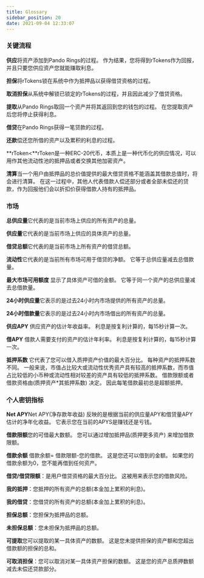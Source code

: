 ```yaml
---
title: Glossary
sidebar_position: 20
date: 2021-09-04 12:33:07
---
```


### 关键流程

**供应**将资产添加到Pando Rings的过程。 作为结果，您将得到rTokens作为回报，并且只要您供应资产您就能赚取利息。

**担保**将rTokens锁在系统中作为抵押品以获得借贷资格的过程。

**取消担保**从系统中解锁已锁定的rTokens的过程，并且因此减少了借贷资格。

**提取**从Pando Rings取回一个资产并将其返回到您的钱包的过程。 在您提取资产后您将停止获得利息。

**借贷**在Pando Rings获得一笔贷款的过程。

**还款**偿还您所借的资产以及累积的利息的过程。

**rToken<**rToken是一种ERC-20代币，本质上是一种代币化的供应情况，可以用作其他流动性池的抵押品或者交换其他加密资产。

**清算**当一个用户由抵押品的总价值提供的最大借贷资格不能涵盖其借款总值时，将会进行清算。 在这一过程中，其他人代表借款人偿还部分或者全部未偿还的贷款，作为回报他们会以折扣价获得借款人持有的抵押品。

### 市场

**总供应量**它代表的是当前市场上供应的所有资产的总量。

**供应量**它代表的是当前市场上供应的具体资产的总量。

**借贷总额**它代表的是当前市场上所有资产的借贷总额。

**流动性**它代表的是当前所有市场可用于借贷的净额。 它等于总供应量减去总借款量。

**最大市场可用额度** 显示了具体资产可借的金额。 它等于同一个资产的总供应量减去总借款量。

**24小时供应量**它表示的是过去24小时内市场提供的所有资产的总量。

**24小时借款量**它表示的是过去24小时内市场借出的所有资产的总量。

**供应APY** 供应资产的估计年收益率。 利息是按复利计算的，每15秒计算一次。

**借APY** 借款人需要支付的资产的估计年利率。 利息是按复利计算的，每15秒计算一次。

**抵押系数** 它代表了您可以借入质押资产价值的最大百分比。 每种资产的抵押系数不同。 一般来说，市值占比较大或流动性优秀资产具有较高的抵押系数，而市值占比较低的小币种或流动性相对较差的资产具有较低的抵押系数。 借款限额或者借款资格由(质押资产*其抵押系数) 决定。 因此每笔借款最初总是超额抵押。

### 个人密钥指标

**Net APY**Net APY(净存款年收益) 反映的是根据当前的供应量APY和借贷量APY估计的净年化收益。 它表示您在当前的APYS是赚钱还是亏钱。

**借款限额**您的可借最大数额。 您可以通过增加抵押品(质押更多资产) 来增加借款限额。

**借款余额** 借款余额= 借款限额-您的借款。 这是您还可以借到的金额。 如果您的借款余额为0，您不能再借到任何资产。

**借贷/借贷限额**：是用户借贷资格的最大百分比。 这被用来表示您的借款风险。

**我的抵押**：您抵押的所有资产的总额(本金加上累积的利息)。

**我的借贷**：您借贷的所有资产的总额(本金加上累积的利息)。

**担保总额**：您担保为抵押品的总额。

**未担保总额**：您未担保为抵押品的总额。

**可提取**您可以提取的某一具体资产的数额。 这是您未提供担保的资产额和您超出借款额的担保的总和。

**可取消担保**：您可以取消对某一具体资产担保的数额。 这是您的资产总质押数额减去未偿还贷款部分。



